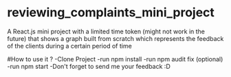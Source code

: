 # reviewing_complaints_mini_project
A React.js mini project with a limited time token (might not work in the future) that shows a graph built from scratch which represents the feedback of the clients during a certain period of time

#How to use it ?
-Clone Project
-run npm install
-run npm audit fix (optional)
-run npm start
-Don't forget to send me your feedback :D 
